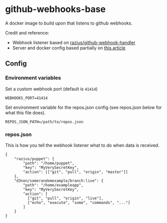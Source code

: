 # github-webhooks-base

A docker image to build upon that listens to github webhooks.

Credit and reference:

* Webhook listener based on [razius/github-webhook-handler](https://github.com/razius/github-webhook-handler/blob/master/index.py)
* Server and docker config based partially on [this article](https://www.digitalocean.com/community/tutorials/docker-explained-how-to-containerize-python-web-applications)

## Config

### Environment variables

Set a custom webhook port (default is `41414`)
```
WEBHOOKS_PORT=41414
```

Set environment variable for the repos.json config (see repos.json below for what this file does).

```
REPOS_JSON_PATH=/path/to/repos.json
```

### repos.json

This is how you tell the webhook listener what to do when data is received.

```
{
    "razius/puppet": {
        "path": "/home/puppet",
        "key": "MyVerySecretKey",
        "action": [["git", "pull", "origin", "master"]]
    },
    "d3non/somerandomexample/branch:live": {
        "path": "/home/exampleapp",
        "key": "MyVerySecretKey",
        "action": [
          ["git", "pull", "origin", "live"],
          ["echo", "execute", "some", "commands", "..."]
        ]
    }
}
```
